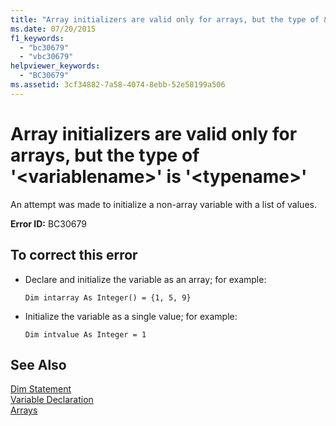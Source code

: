 ```yaml
---
title: "Array initializers are valid only for arrays, but the type of &#39;&lt;variablename&gt;&#39; is &#39;&lt;typename&gt;&#39;"
ms.date: 07/20/2015
f1_keywords: 
  - "bc30679"
  - "vbc30679"
helpviewer_keywords: 
  - "BC30679"
ms.assetid: 3cf34882-7a58-4074-8ebb-52e58199a506
---
```

# Array initializers are valid only for arrays, but the type of &#39;&lt;variablename&gt;&#39; is &#39;&lt;typename&gt;&#39;
An attempt was made to initialize a non-array variable with a list of values.  
  
 **Error ID:** BC30679  
  
## To correct this error  
  
- Declare and initialize the variable as an array; for example:  
  
   `Dim intarray As Integer() = {1, 5, 9}`  
  
- Initialize the variable as a single value; for example:  
  
   `Dim intvalue As Integer = 1`  
  
## See Also  
 [Dim Statement](../../visual-basic/language-reference/statements/dim-statement.md)  
 [Variable Declaration](../../visual-basic/programming-guide/language-features/variables/variable-declaration.md)  
 [Arrays](../../visual-basic/programming-guide/language-features/arrays/index.md)
